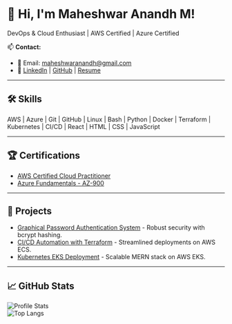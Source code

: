 # 👋 Hi, I'm Maheshwar Anandh M!

DevOps & Cloud Enthusiast | AWS Certified | Azure Certified

📫 **Contact:**  
- 📧 Email: maheshwaranandh@gmail.com  
- 🔗 [LinkedIn](https://www.linkedin.com/in/maheshwar-anandh-m-438221254) | [GitHub](https://github.com/maheshwaranandh) | [Resume](https://drive.google.com/file/d/1r2-iynbrsEgTq_Ih_1YS5RRqNkN8MFfW/view?usp=drive_link)

---

## 🛠️ Skills
AWS | Azure | Git | GitHub | Linux | Bash | Python | Docker | Terraform | Kubernetes | CI/CD | React | HTML | CSS | JavaScript

---

## 🏆 Certifications
- [AWS Certified Cloud Practitioner](https://www.credly.com/badges/52cc8756-5f5e-4d84-8e1b-baea7bf05231/public_url)
- [Azure Fundamentals - AZ-900](https://www.credly.com/badges/c42fb7a4-d8f6-4a6b-ab73-fda1209c5e7d/public_url)

---

## 🚀 Projects
- [Graphical Password Authentication System](https://github.com/maheshwaranandh/_Graphical-Password-Authentication-System) - Robust security with bcrypt hashing.
- [CI/CD Automation with Terraform](https://github.com/maheshwaranandh/_CI-CD-Automation-with-Terraform-and-GitHub-Actions) - Streamlined deployments on AWS ECS.
- [Kubernetes EKS Deployment](#) - Scalable MERN stack on AWS EKS.

---
## 📈 GitHub Stats
![Profile Stats](http://github-profile-summary-cards.vercel.app/api/cards/profile-details?username=maheshwaranandh&theme=radical)  
![Top Langs](https://github-readme-stats.vercel.app/api/top-langs/?username=maheshwaranandh&layout=compact&theme=radical)

